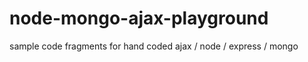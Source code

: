 node-mongo-ajax-playground
==========================

sample code fragments for hand coded ajax / node / express / mongo